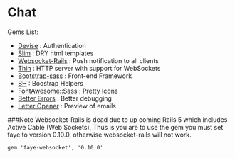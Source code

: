 # Chat

Gems List:
- [Devise](https://github.com/plataformatec/devise) : Authentication
- [Slim](https://github.com/slim-template/slim) : DRY html templates
- [Websocket-Rails](https://github.com/websocket-rails/websocket-rails) : Push notification to all clients
- [Thin](https://github.com/macournoyer/thin/) : HTTP server with support for WebSockets
- [Bootstrap-sass](https://github.com/twbs/bootstrap-sass) : Front-end Framework
- [BH](https://github.com/Fullscreen/bh) : Boostrap Helpers
- [FontAwesome::Sass](https://github.com/FortAwesome/font-awesome-sass) : Pretty Icons
- [Better Errors](https://github.com/charliesome/better_errors) : Better debugging
- [Letter Opener](https://github.com/ryanb/letter_opener) : Preview of emails

###Note
Websocket-Rails is dead due to up coming Rails 5 which includes Active Cable (Web Sockets), Thus is you are to use the gem you must set faye to version 0.10.0, otherwise websocket-rails will not work.

    gem 'faye-websocket', '0.10.0'
